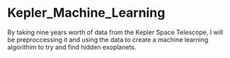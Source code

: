 # Kepler_Machine_Learning

By taking nine years worth of data from the Kepler Space Telescope, I will be preproccessing it and using the data to create a machine learning algorithim to try and find hidden exoplanets.
